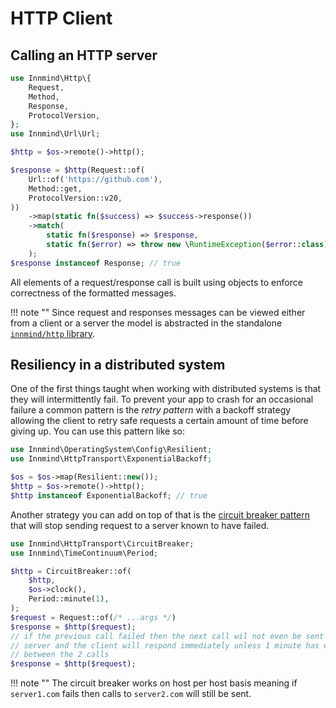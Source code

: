 # HTTP Client

## Calling an HTTP server

```php
use Innmind\Http\{
    Request,
    Method,
    Response,
    ProtocolVersion,
};
use Innmind\Url\Url;

$http = $os->remote()->http();

$response = $http(Request::of(
    Url::of('https://github.com'),
    Method::get,
    ProtocolVersion::v20,
))
    ->map(static fn($success) => $success->response())
    ->match(
        static fn($response) => $response,
        static fn($error) => throw new \RuntimeException($error::class),
    );
$response instanceof Response; // true
```

All elements of a request/response call is built using objects to enforce correctness of the formatted messages.

!!! note ""
    Since request and responses messages can be viewed either from a client or a server the model is abstracted in the standalone [`innmind/http` library](https://github.com/innmind/http).

## Resiliency in a distributed system

One of the first things taught when working with distributed systems is that they will intermittently fail. To prevent your app to crash for an occasional failure a common pattern is the _retry pattern_ with a backoff strategy allowing the client to retry safe requests a certain amount of time before giving up. You can use this pattern like so:

```php
use Innmind\OperatingSystem\Config\Resilient;
use Innmind\HttpTransport\ExponentialBackoff;

$os = $os->map(Resilient::new());
$http = $os->remote()->http();
$http instanceof ExponentialBackoff; // true
```

Another strategy you can add on top of that is the [circuit breaker pattern](https://en.wikipedia.org/wiki/Circuit_breaker_design_pattern) that will stop sending request to a server known to have failed.

```php
use Innmind\HttpTransport\CircuitBreaker;
use Innmind\TimeContinuum\Period;

$http = CircuitBreaker::of(
    $http,
    $os->clock(),
    Period::minute(1),
);
$request = Request::of(/* ...args */)
$response = $http($request);
// if the previous call failed then the next call wil not even be sent to the
// server and the client will respond immediately unless 1 minute has elapsed
// between the 2 calls
$response = $http($request);
```

!!! note ""
    The circuit breaker works on host per host basis meaning if `server1.com` fails then calls to `server2.com` will still be sent.
